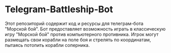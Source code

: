 # Telegram-Battleship-Bot
Этот репозиторий содержит код и ресурсы для телеграм-бота "Морской бой". Бот предоставляет возможность играть в классическую игру "Морской бой" против компьютерного противника. Игрок могут размещать свои корабли на поле боя и стрелять по координатам, пытаясь потопить корабли соперника. 
